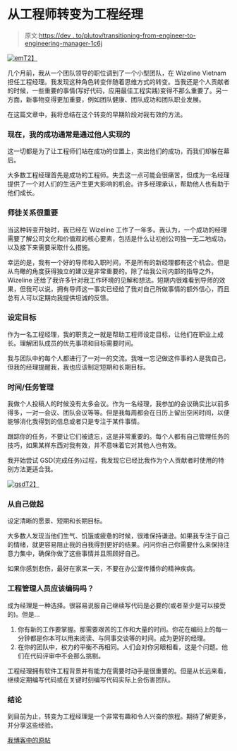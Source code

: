 # 从工程师转变为工程经理

> 原文:[https://dev . to/plutov/transitioning-from-engineer-to-engineering-manager-1c6j](https://dev.to/plutov/transitioning-from-engineer-to-engineering-manager-1c6j)

[![em](../Images/54697731ce308b2f65ea780de0521f0b.png)T2】](https://res.cloudinary.com/practicaldev/image/fetch/s--zkN70pr9--/c_limit%2Cf_auto%2Cfl_progressive%2Cq_auto%2Cw_880/http://pliutau.com/em.jpg)

几个月前，我从一个团队领导的职位调到了一个小型团队，在 Wizeline Vietnam 担任工程经理。我发现这种角色转变伴随着思维方式的转变。当我还是个人贡献者的时候，一些重要的事情(写好代码，应用最佳工程实践)变得不那么重要了。另一方面，新事物变得更加重要，例如团队健康、团队成功和团队职业发展。

在这篇文章中，我将总结在这个转变的早期阶段对我有效的方法。

### 现在，我的成功通常是通过他人实现的

这一切都是为了让工程师们站在成功的位置上，突出他们的成功，而我们却躲在幕后。

大多数工程经理首先是成功的工程师。失去这一点可能会很痛苦，但成为一名经理提供了一个对人们的生活产生更大影响的机会。许多经理承认，帮助他人也有助于他们成长。

### [](#mentoring-is-important)师徒关系很重要

当这种转变开始时，我已经在 Wizeline 工作了一年多。我认为，一个成功的经理需要了解公司文化和价值观的核心要素，包括是什么让初创公司独一无二地成功，以及接下来需要采取什么措施。

幸运的是，我有一个好的导师和入职时间，不是所有的新经理都有这个机会。但是从鸟瞰的角度获得独立的建议是非常重要的。除了给我公司内部的指导之外，Wizeline 还给了我许多针对我工作环境的见解和想法。短期内很难看到导师的效果，但我可以说，拥有导师这一事实已经给了我对自己所做事情的额外信心，而且总有人可以定期向我提供坦诚的反馈。

### [](#set-goals)设定目标

作为一名工程经理，我的职责之一就是帮助工程师设定目标，让他们在职业上成长。理解团队成员的优先事项和目标需要时间。

我与团队中的每个人都进行了一对一的交流。我唯一忘记做这件事的人是我自己，但我的经理提醒我，我也应该制定短期和长期目标。

### [](#time-task-management)时间/任务管理

我做个人投稿人的时候没有太多会议。作为一名经理，我参加的会议确实比以前多得多，一对一会议、团队会议等等。但是我每周都会在日历上留出空闲时间，以便能够消化我得到的信息或者只是专注于某件事情。

跟踪你的任务，不要让它们被遗忘，这是非常重要的。每个人都有自己管理任务的技巧，如果某样东西对我有效，并不意味着它对其他人也有效。

我开始尝试 GSD(完成任务)过程，我发现它已经比我作为个人贡献者时使用的特别方法更适合我。

[![gsd](../Images/31e89f7435617e187efecbc20d4d5dac.png)T2】](https://res.cloudinary.com/practicaldev/image/fetch/s--UuEW0r0W--/c_limit%2Cf_auto%2Cfl_progressive%2Cq_auto%2Cw_880/http://pliutau.com/gsd.png)

### [](#start-with-yourself)从自己做起

设定清晰的愿景、短期和长期目标。

大多数人发现当他们生气、饥饿或疲惫的时候，很难保持谦逊。如果我专注于自己的情绪，就更容易阻止我的自我得到更好的结果。问问你自己你需要什么来保持注意力集中，确保你做了这些事情并且照顾好自己。

如果你感到悲伤，最好在家呆一天，不要在办公室传播你的精神疾病。

### [](#should-engineering-managers-code)工程管理人员应该编码吗？

成为经理是一种选择。很容易说服自己继续写代码是必要的(或者至少是可以接受的)。但是...

1.  你有新的工作要掌握。那需要艰苦的工作和大量的时间。你花在编码上的每一分钟都是你本可以用来阅读、与同事交谈等的时间。成为更好的经理。
2.  在你的团队中，权力的平衡不再相同。人们会对你另眼相看，这是个问题。他们在代码评审中不会那么挑剔。

工程经理拥有软件工程背景并有能力在需要时动手是很重要的。但是从长远来看，继续定期编写代码或在关键时刻编写代码实际上会伤害团队。

### [](#conclusion)结论

到目前为止，转变为工程经理是一个非常有趣和令人兴奋的旅程。期待了解更多，并分享这些经验。

[我博客中的原帖](http://pliutau.com/transitioning-from-eng-to-em/)